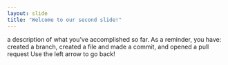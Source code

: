 ```yaml
---
layout: slide
title: "Welcome to our second slide!"
---
```

a description of what you’ve accomplished so far. As a reminder, you have: created a branch, created a file and made a commit, and opened a pull request
Use the left arrow to go back!
